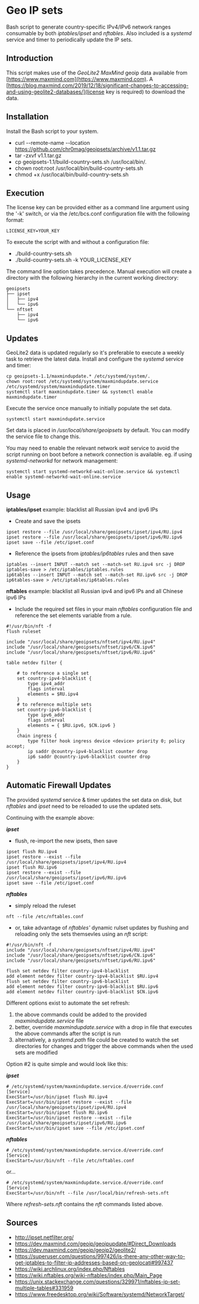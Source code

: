 Geo IP sets
============
Bash script to generate country-specific IPv4/IPv6 network ranges consumable by both *iptables/ipset* and *nftables*. Also included is a *systemd* service and timer to periodically update the IP sets.

Introduction
------------
This script makes use of the *GeoLite2 MaxMind* geoip data available from [https://www.maxmind.com](https://www.maxmind.com). A [https://blog.maxmind.com/2019/12/18/significant-changes-to-accessing-and-using-geolite2-databases/](license key is required) to download the data.

Installation
------------
Install the Bash script to your system.
* curl --remote-name --location https://github.com/chr0mag/geoipsets/archive/v1.1.tar.gz
* tar -zxvf v1.1.tar.gz
* cp geoipsets-1.1/build-country-sets.sh /usr/local/bin/.
* chown root:root /usr/local/bin/build-country-sets.sh
* chmod +x /usr/local/bin/build-country-sets.sh

Execution
------------
The license key can be provided either as a command line argument using the '-k' switch, or via the /etc/bcs.conf configuration file with the following format:
```
LICENSE_KEY=YOUR_KEY
```
To execute the script with and without a configuration file:
* ./build-country-sets.sh
* ./build-country-sets.sh -k YOUR_LICENSE_KEY

The command line option takes precedence.
Manual execution will create a directory with the following hierarchy in the current working directory:
```
geoipsets
├── ipset
│   ├── ipv4
│   └── ipv6
└── nftset
    ├── ipv4
    └── ipv6
```
Updates
-----------
GeoLite2 data is updated regularly so it's preferable to execute a weekly task to retrieve the latest data. Install and configure the *systemd* service and timer:
```
cp geoipsets-1.1/maxmindupdate.* /etc/systemd/system/.
chown root:root /etc/systemd/system/maxmindupdate.service /etc/systemd/system/maxmindupdate.timer
systemctl start maxmindupdate.timer && systemctl enable maxmindupdate.timer
```
Execute the service once manually to initially populate the set data.
```
systemctl start maxmindupdate.service
```
Set data is placed in */usr/local/share/geoipsets* by default. You can modify the service file to change this.

You may need to enable the relevant network *wait* service to avoid the script running on boot before a network connection is available. eg. if using *systemd-networkd* for network management:
```
systemctl start systemd-networkd-wait-online.service && systemctl enable systemd-networkd-wait-online.service
```

Usage
------
**iptables/ipset** example: blacklist all Russian ipv4 and ipv6 IPs

* Create and save the ipsets
```
ipset restore --file /usr/local/share/geoipsets/ipset/ipv4/RU.ipv4
ipset restore --file /usr/local/share/geoipsets/ipset/ipv6/RU.ipv6
ipset save --file /etc/ipset.conf
```
* Reference the ipsets from *iptables/ip6tables* rules and then save
```
iptables --insert INPUT --match set --match-set RU.ipv4 src -j DROP
iptables-save > /etc/iptables/iptables.rules
ip6tables --insert INPUT --match set --match-set RU.ipv6 src -j DROP
ip6tables-save > /etc/iptables/ip6tables.rules
```
**nftables** example: blacklist all Russian ipv4 and ipv6 IPs and all Chinese ipv6 IPs

* Include the required set files in your main *nftables* configuration file and reference the set elements variable from a rule.
```
#!/usr/bin/nft -f
flush ruleset

include "/usr/local/share/geoipsets/nftset/ipv4/RU.ipv4"
include "/usr/local/share/geoipsets/nftset/ipv6/CN.ipv6"
include "/usr/local/share/geoipsets/nftset/ipv6/RU.ipv6"

table netdev filter {

	# to reference a single set
	set country-ipv4-blacklist {
		type ipv4_addr
		flags interval
		elements = $RU.ipv4
	}
	# to reference multiple sets
	set country-ipv6-blacklist {
		type ipv6_addr
		flags interval
		elements = { $RU.ipv6, $CN.ipv6 }
	}
	chain ingress {
		type filter hook ingress device <device> priority 0; policy accept;
		ip saddr @country-ipv4-blacklist counter drop
		ip6 saddr @country-ipv6-blacklist counter drop
	}
}
```

Automatic Firewall Updates
-----------------
The provided *systemd* service & timer updates the set data on disk, but *nftables* and *ipset* need to be reloaded to use the updated sets.

Continuing with the example above:

***ipset***
* flush, re-import the new ipsets, then save
```
ipset flush RU.ipv4
ipset restore --exist --file /usr/local/share/geoipsets/ipset/ipv4/RU.ipv4
ipset flush RU.ipv6
ipset restore --exist --file /usr/local/share/geoipsets/ipset/ipv6/RU.ipv6
ipset save --file /etc/ipset.conf
```
***nftables***
* simply reload the ruleset
```
nft --file /etc/nftables.conf
```
* or, take advantage of *nftables'* dynamic rulset updates by flushing and reloading only the sets themsevles using an *nft* script:
```
#!/usr/bin/nft -f
include "/usr/local/share/geoipsets/nftset/ipv4/RU.ipv4"
include "/usr/local/share/geoipsets/nftset/ipv6/CN.ipv6"
include "/usr/local/share/geoipsets/nftset/ipv6/RU.ipv6"

flush set netdev filter country-ipv4-blacklist
add element netdev filter country-ipv4-blacklist $RU.ipv4
flush set netdev filter country-ipv6-blacklist
add element netdev filter country-ipv6-blacklist $RU.ipv6
add element netdev filter country-ipv6-blacklist $CN.ipv6
```

Different options exist to automate the set refresh:
1. the above commands could be added to the provided *maxmindupdate.service* file
2. better, override *maxmindupdate.service* with a drop in file that executes the above commands after the script is run
3. alternatively, a *systemd.path* file could be created to watch the set directories for changes and trigger the above commands when the used sets are modified

Option #2 is quite simple and would look like this:

***ipset***
```
# /etc/systemd/system/maxmindupdate.service.d/override.conf
[Service]
ExecStart=/usr/bin/ipset flush RU.ipv4
ExecStart=/usr/bin/ipset restore --exist --file /usr/local/share/geoipsets/ipset/ipv4/RU.ipv4
ExecStart=/usr/bin/ipset flush RU.ipv6
ExecStart=/usr/bin/ipset restore --exist --file /usr/local/share/geoipsets/ipset/ipv6/RU.ipv6
ExecStart=/usr/bin/ipset save --file /etc/ipset.conf
```
***nftables***
```
# /etc/systemd/system/maxmindupdate.service.d/override.conf
[Service]
ExecStart=/usr/bin/nft --file /etc/nftables.conf
```
or...
```
# /etc/systemd/system/maxmindupdate.service.d/override.conf
[Service]
ExecStart=/usr/bin/nft --file /usr/local/bin/refresh-sets.nft
```
Where *refresh-sets.nft* contains the *nft* commands listed above.

Sources
------------
* http://ipset.netfilter.org/
* https://dev.maxmind.com/geoip/geoipupdate/#Direct_Downloads
* https://dev.maxmind.com/geoip/geoip2/geolite2/
* https://superuser.com/questions/997426/is-there-any-other-way-to-get-iptables-to-filter-ip-addresses-based-on-geolocati#997437
* https://wiki.archlinux.org/index.php/Nftables
* https://wiki.nftables.org/wiki-nftables/index.php/Main_Page
* https://unix.stackexchange.com/questions/329971/nftables-ip-set-multiple-tables#331959
* https://www.freedesktop.org/wiki/Software/systemd/NetworkTarget/
